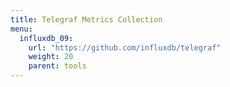 ```yaml
---
title: Telegraf Metrics Collection
menu:
  influxdb_09:
    url: "https://github.com/influxdb/telegraf"
    weight: 20
    parent: tools
---
```

